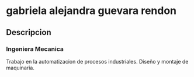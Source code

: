 # gabriela alejandra guevara rendon

## Descripcion 

### Ingeniera Mecanica 

Trabajo en la automatizacion de procesos industriales. Diseño y montaje de maquinaria.

